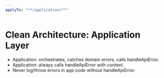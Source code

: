```yaml
---
applyTo: "**/application/**"
---
```

# Clean Architecture: Application Layer

- Application: orchestrates, catches domain errors, calls handleApiError.
- Application: always calls handleApiError with context.
- Never log/throw errors in app code without handleApiError.
